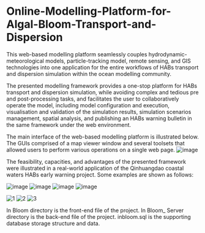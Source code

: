 # Online-Modelling-Platform-for-Algal-Bloom-Transport-and-Dispersion
This web-based modelling platform seamlessly couples hydrodynamic-meteorological models, particle-tracking model, remote sensing, and GIS technologies into one application for the entire workflows of HABs transport and dispersion simulation within the ocean modelling community.

The presented modelling framework provides a one-stop platform for HABs transport and dispersion simulation, while avoiding complex and tedious pre and post-processing tasks, and facilitates the user to collaboratively operate the model, including model configuration and execution, visualisation and validation of the simulation results, simulation scenarios management, spatial analysis, and publishing an HABs warning bulletin in the same framework under the web environment. 

The main interface of the web-based modelling platform is illustrated below. The GUIs comprised of a map viewer window and several toolsets that allowed users to perform various operations on a single web page. 
![image](https://user-images.githubusercontent.com/67643968/144553004-dd13095c-1bbf-4713-8430-e621ebb75eca.png)


The feasibility, capacities, and advantages of the presented framework were illustrated in a real-world application of the Qinhuangdao coastal waters HABs early warning project. Some examples are shown as follows:



![image](https://user-images.githubusercontent.com/67643968/144251482-4bf42591-c34d-4a37-b7fc-37816408dafc.png)
![image](https://user-images.githubusercontent.com/67643968/144251519-49172d56-b1f2-4d8c-a41a-5a23e1295190.png)
![image](https://user-images.githubusercontent.com/67643968/144251558-105ffd05-861e-4a4a-a289-a324356d5ccb.png)
![image](https://user-images.githubusercontent.com/67643968/144251571-f04a08e5-e893-4807-913f-31c7145067e2.png)

![1](https://user-images.githubusercontent.com/67643968/144554007-62ef8646-a35e-4625-bbf2-ddd2de0a4176.png)
![2](https://user-images.githubusercontent.com/67643968/144554109-006a6ce4-7c88-4413-b7b4-7f2bd81dff31.png)
![3](https://user-images.githubusercontent.com/67643968/144554113-0066f7ab-5857-4c09-85c1-893f28be8cc9.png)


In Bloom directory is the front-end file of the project.
In Bloom_ Server directory is the back-end file of the project.
inbloom.sql is the supporting database storage structure and data.
